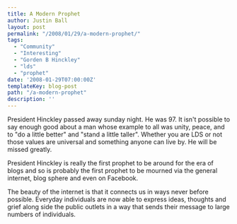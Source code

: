 ```yaml
---
title: A Modern Prophet
author: Justin Ball
layout: post
permalink: "/2008/01/29/a-modern-prophet/"
tags:
  - "Community"
  - "Interesting"
  - "Gorden B Hinckley"
  - "lds"
  - "prophet"
date: '2008-01-29T07:00:00Z'
templateKey: blog-post
path: "/a-modern-prophet"
description: ''
---
```


President Hinckley passed away sunday night. He was 97. It isn't possible to say enough good about a man whose example to all was unity, peace, and to "do a little better" and "stand a little taller". Whether you are LDS or not those values are universal and something anyone can live by. He will be missed greatly.

President Hinckley is really the first prophet to be around for the era of blogs and so is probably the first prophet to be mourned via the general internet, blog sphere and even on Facebook.


The beauty of the internet is that it connects us in ways never before possible. Everyday individuals are now able to express ideas, thoughts and grief along side the public outlets in a way that sends their message to large numbers of individuals.
